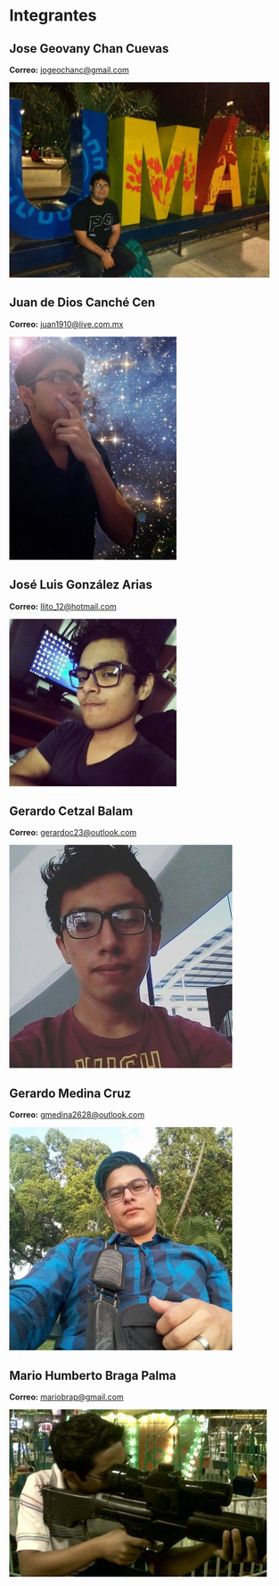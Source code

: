 # Integrantes

## Jose Geovany Chan Cuevas
**Correo:** jogeochanc@gmail.com 

![An image](/geo-op.jpg)

## Juan de Dios Canché Cen
**Correo:** juan1910@live.com.mx

![An image](/juandedios-op.jpg)

## José Luis González Arias
**Correo:** llito_12@hotmail.com

![An image](/Optimized-pepe.jpg)

## Gerardo Cetzal Balam
**Correo:** gerardoc23@outlook.com 

![An image](/cetzalt.jpg)

## Gerardo Medina Cruz
**Correo:** gmedina2628@outlook.com

![An image](/gerardo-op.jpg)

## Mario Humberto Braga Palma
**Correo:** mariobrap@gmail.com

![An image](/mario-op2.jpg)



